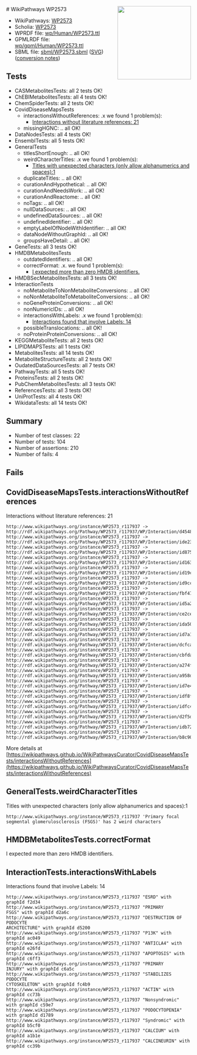 <img style="float: right; width: 200px" src="../logo.png" />
# WikiPathways WP2573

* WikiPathways: [WP2573](https://identifiers.org/wikipathways:WP2573)
* Scholia: [WP2573](https://scholia.toolforge.org/wikipathways/WP2573)
* WPRDF file: [wp/Human/WP2573.ttl](../wp/Human/WP2573.ttl)
* GPMLRDF file: [wp/gpml/Human/WP2573.ttl](../wp/gpml/Human/WP2573.ttl)
* SBML file: [sbml/WP2573.sbml](../sbml/WP2573.sbml) ([SVG](../sbml/WP2573.svg)) ([conversion notes](../sbml/WP2573.txt))

## Tests
* CASMetabolitesTests: all 2 tests OK!
* ChEBIMetabolitesTests: all 4 tests OK!
* ChemSpiderTests: all 2 tests OK!
* CovidDiseaseMapsTests
    * interactionsWithoutReferences: .x we found 1 problem(s):
        * [Interactions without literature references: 21](#9701cd01)
    * missingHGNC: .. all OK!
* DataNodesTests: all 4 tests OK!
* EnsemblTests: all 5 tests OK!
* GeneralTests
    * titlesShortEnough: .. all OK!
    * weirdCharacterTitles: .x we found 1 problem(s):
        * [Titles with unexpected characters (only allow alphanumerics and spaces):1](#fda87b3f)
    * duplicateTitles: .. all OK!
    * curationAndHypothetical: .. all OK!
    * curationAndNeedsWork: .. all OK!
    * curationAndReactome: .. all OK!
    * noTags: .. all OK!
    * nullDataSources: .. all OK!
    * undefinedDataSources: .. all OK!
    * undefinedIdentifier: .. all OK!
    * emptyLabelOfNodeWithIdentifier: .. all OK!
    * dataNodeWithoutGraphId: .. all OK!
    * groupsHaveDetail: .. all OK!
* GeneTests: all 3 tests OK!
* HMDBMetabolitesTests
    * outdatedIdentifiers: .. all OK!
    * correctFormat: .x. we found 1 problem(s):
        * [I expected more than zero HMDB identifiers.](#ad154c1e)
* HMDBSecMetabolitesTests: all 3 tests OK!
* InteractionTests
    * noMetaboliteToNonMetaboliteConversions: .. all OK!
    * noNonMetaboliteToMetaboliteConversions: .. all OK!
    * noGeneProteinConversions: .. all OK!
    * nonNumericIDs: .. all OK!
    * interactionsWithLabels: .x we found 1 problem(s):
        * [Interactions found that involve Labels: 14](#fe97a8bc)
    * possibleTranslocations: .. all OK!
    * noProteinProteinConversions: .. all OK!
* KEGGMetaboliteTests: all 2 tests OK!
* LIPIDMAPSTests: all 1 tests OK!
* MetabolitesTests: all 14 tests OK!
* MetaboliteStructureTests: all 2 tests OK!
* OudatedDataSourcesTests: all 7 tests OK!
* PathwayTests: all 5 tests OK!
* ProteinsTests: all 2 tests OK!
* PubChemMetabolitesTests: all 3 tests OK!
* ReferencesTests: all 3 tests OK!
* UniProtTests: all 4 tests OK!
* WikidataTests: all 14 tests OK!


## Summary

* Number of test classes: 22
* Number of tests: 104
* Number of assertions: 210
* Number of fails: 4

## Fails

<a name="9701cd01" />

## CovidDiseaseMapsTests.interactionsWithoutReferences

Interactions without literature references: 21
```
http://www.wikipathways.org/instance/WP2573_r117937 -> http://rdf.wikipathways.org/Pathway/WP2573_r117937/WP/Interaction/d4548
http://www.wikipathways.org/instance/WP2573_r117937 -> http://rdf.wikipathways.org/Pathway/WP2573_r117937/WP/Interaction/ide23927a2
http://www.wikipathways.org/instance/WP2573_r117937 -> http://rdf.wikipathways.org/Pathway/WP2573_r117937/WP/Interaction/id875672d4
http://www.wikipathways.org/instance/WP2573_r117937 -> http://rdf.wikipathways.org/Pathway/WP2573_r117937/WP/Interaction/id1635d5c8
http://www.wikipathways.org/instance/WP2573_r117937 -> http://rdf.wikipathways.org/Pathway/WP2573_r117937/WP/Interaction/id19c85700
http://www.wikipathways.org/instance/WP2573_r117937 -> http://rdf.wikipathways.org/Pathway/WP2573_r117937/WP/Interaction/id9cc50d75
http://www.wikipathways.org/instance/WP2573_r117937 -> http://rdf.wikipathways.org/Pathway/WP2573_r117937/WP/Interaction/fbf47
http://www.wikipathways.org/instance/WP2573_r117937 -> http://rdf.wikipathways.org/Pathway/WP2573_r117937/WP/Interaction/id5a29e421
http://www.wikipathways.org/instance/WP2573_r117937 -> http://rdf.wikipathways.org/Pathway/WP2573_r117937/WP/Interaction/ce2ce
http://www.wikipathways.org/instance/WP2573_r117937 -> http://rdf.wikipathways.org/Pathway/WP2573_r117937/WP/Interaction/ida506e6cf
http://www.wikipathways.org/instance/WP2573_r117937 -> http://rdf.wikipathways.org/Pathway/WP2573_r117937/WP/Interaction/id7a19d719
http://www.wikipathways.org/instance/WP2573_r117937 -> http://rdf.wikipathways.org/Pathway/WP2573_r117937/WP/Interaction/dcfca
http://www.wikipathways.org/instance/WP2573_r117937 -> http://rdf.wikipathways.org/Pathway/WP2573_r117937/WP/Interaction/cbfda
http://www.wikipathways.org/instance/WP2573_r117937 -> http://rdf.wikipathways.org/Pathway/WP2573_r117937/WP/Interaction/a274f
http://www.wikipathways.org/instance/WP2573_r117937 -> http://rdf.wikipathways.org/Pathway/WP2573_r117937/WP/Interaction/a958d
http://www.wikipathways.org/instance/WP2573_r117937 -> http://rdf.wikipathways.org/Pathway/WP2573_r117937/WP/Interaction/id7e4b6fe7
http://www.wikipathways.org/instance/WP2573_r117937 -> http://rdf.wikipathways.org/Pathway/WP2573_r117937/WP/Interaction/idf8f797f1
http://www.wikipathways.org/instance/WP2573_r117937 -> http://rdf.wikipathways.org/Pathway/WP2573_r117937/WP/Interaction/idfc474651
http://www.wikipathways.org/instance/WP2573_r117937 -> http://rdf.wikipathways.org/Pathway/WP2573_r117937/WP/Interaction/d2f5d
http://www.wikipathways.org/instance/WP2573_r117937 -> http://rdf.wikipathways.org/Pathway/WP2573_r117937/WP/Interaction/idb7279591
http://www.wikipathways.org/instance/WP2573_r117937 -> http://rdf.wikipathways.org/Pathway/WP2573_r117937/WP/Interaction/b8c90
```

More details at [https://wikipathways.github.io/WikiPathwaysCurator/CovidDiseaseMapsTests/interactionsWithoutReferences](https://wikipathways.github.io/WikiPathwaysCurator/CovidDiseaseMapsTests/interactionsWithoutReferences)

<a name="fda87b3f" />

## GeneralTests.weirdCharacterTitles

Titles with unexpected characters (only allow alphanumerics and spaces):1
```
http://www.wikipathways.org/instance/WP2573_r117937 'Primary focal segmental glomerulosclerosis (FSGS)' has 2 weird characters
```

<a name="ad154c1e" />

## HMDBMetabolitesTests.correctFormat

I expected more than zero HMDB identifiers.
<a name="fe97a8bc" />

## InteractionTests.interactionsWithLabels

Interactions found that involve Labels: 14
```
http://www.wikipathways.org/instance/WP2573_r117937 "ESRD" with graphId f2d34
http://www.wikipathways.org/instance/WP2573_r117937 "PRIMARY 
FSGS" with graphId d2a6c
http://www.wikipathways.org/instance/WP2573_r117937 "DESTRUCTION OF
PODOCYTE
ARCHITECTURE" with graphId d5200
http://www.wikipathways.org/instance/WP2573_r117937 "P13K" with graphId ac049
http://www.wikipathways.org/instance/WP2573_r117937 "ANTICLA4" with graphId e26fd
http://www.wikipathways.org/instance/WP2573_r117937 "APOPTOSIS" with graphId c6ff3
http://www.wikipathways.org/instance/WP2573_r117937 "PRIMARY 
INJURY" with graphId c6a5c
http://www.wikipathways.org/instance/WP2573_r117937 "STABILIZES 
PODOCYTE
CYTOSKELETON" with graphId fc4b9
http://www.wikipathways.org/instance/WP2573_r117937 "ACTIN" with graphId cc73b
http://www.wikipathways.org/instance/WP2573_r117937 "Nonsyndromic" with graphId c59e7
http://www.wikipathways.org/instance/WP2573_r117937 "PODOCYTOPENIA" with graphId d1789
http://www.wikipathways.org/instance/WP2573_r117937 "Syndromic" with graphId b5cf0
http://www.wikipathways.org/instance/WP2573_r117937 "CALCIUM" with graphId a1b1e
http://www.wikipathways.org/instance/WP2573_r117937 "CALCINEURIN" with graphId cc39b
```

